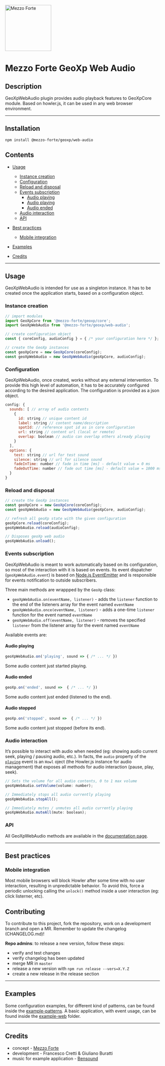 [<img src="https://mezzoforte.design/img/logo_beige.svg" alt="Mezzo Forte" width="150"/>](https://mezzoforte.design/)

# **Mezzo Forte GeoXp Web Audio**

## **Description**

GeoXpWebAudio plugin provides audio playback features to GeoXpCore module.
Based on howler.js, it can be used in any web browser environment.

***

## **Installation**
`npm install @mezzo-forte/geoxp/web-audio`

## **Contents**
* [Usage](#usage)
  * [Instance creation](#instance-creation)
  * [Configuration](#configuration)
  * [Reload and disposal](#reload-and-disposal)
  * [Events subscription](#events-subscription)
    * [Audio playing](#audio-playing)
    * [Audio playing](#audio-stopped)
    * [Audio ended](#audio-ended)
  * [Audio interaction](#audio-interaction)
  * [API](#api)
* [Best practices](#best-practices)
  * [Mobile integration](#mobile-integration)

* [Examples](#examples)

* [Credits](#credits)

***

## <a name="usage"></a> **Usage**
GeoXpWebAudio is intended for use as a singleton instance. It has to be created once the application starts, based on a configuration object.

### <a name="instance-creation"></a> **Instance creation**
```javascript
// import modules
import GeoXpCore from '@mezzo-forte/geoxp/core';
import GeoXpWebAudio from '@mezzo-forte/geoxp/web-audio';

// create configuration object
const { coreConfig, audioConfig } = { /* your configuration here */ };

// create the GeoXp instances
const geoXpCore = new GeoXpCore(coreConfig);
const geoXpWebAudio = new GeoXpWebAudio(geoXpCore, audioConfig);

```

### <a name="configuration"></a> **Configuration**
GeoXpWebAudio, once created, works without any external intervention. To provide this high level of automation, it has to be accurately configured according to the desired application.
The configuration is provided as a json object.

```javascript
config: {
  sounds: [ // array of audio contents
    {
      id: string // unique content id
      label: string // content name/description
      spotId: // reference spot id as in core configuration
      url: string // content url (local or remote)
      overlap: boolean // audio can overlap others already playing
    }
  ],
  options: {
    test: string // url for test sound
    silence: string // url for silence sound
    fadeInTime: number // fade in time [ms] - default value = 0 ms
    fadeOutTime: number // fade out time [ms] - default value = 1000 ms
  }
}
```

### <a name="reload-and-disposal"></a> **Reload and disposal**

```javascript
// create the GeoXp instances
const geoXpCore = new GeoXpCore(coreConfig);
const geoXpWebAudio = new GeoXpWebAudio(geoXpCore, audioConfig);

// refresh all geoXp state with the given configuration
geoXpCore.reload(coreConfig);
geoXpWebAudio.reload(audioConfig);

// Disposes geoXp web audio
geoXpWebAudio.unload();
```

### <a name="events-subscription"></a> **Events subscription**
GeoXpWebAudio is meant to work automatically based on its configuration, so most of the interaction with it is based on events.
Its event dispatcher (`geoXpWebAudio.event`) is based on [Node.js EventEmitter](https://nodejs.org/api/events.html) and is responsible for events notification to outside subscribers.

Three main methods are wrappped by the `GeoXp` class:
* `geoXpWebAudio.on(eventName, listener)` - adds the `listener` function to the end of the listeners array for the event named `eventName`
* `geoXpWebAudio.once(eventName, listener)` - adds a one-time `listener` function for the event named `eventName`
* `geoXpWebAudio.off(eventName, listener)` - removes the specified `listener` from the listener array for the event named `eventName`

Available events are:

#### <a name="audio-playing"></a> **Audio playing**

```javascript
geoXpWebAudio.on('playing', sound => { /* ... */ })
```

Some audio content just started playing.

#### <a name="audio-ended"></a> **Audio ended**

```javascript
geoXp.on('ended', sound =>  { /* ... */ })
```

Some audio content just ended (listened to the end).

#### <a name="audio-stopped"></a> **Audio stopped**

```javascript
geoXp.on('stopped', sound =>  { /* ... */ })
```

Some audio content just stopped (before its end).

### <a name="audio-interaction"></a> **Audio interaction**
It’s possible to interact with audio when needed (eg: showing audio current seek, playing / pausing audio, etc.).
In facts, the `audio` property of the [`playing`](#audio-playing) event is an `Howl` oject (the Howler.js instance for audio management) that exposes all methods for audio interaction (pause, play, seek).

```javascript
// Sets the volume for all audio contents, 0 to 1 max volume
geoXpWebAudio.setVolume(volume: number);

// Immediately stops all audio currently playing
geoXpWebAudio.stopAll();

// Immediately mutes / unmutes all audio currently playing
geoXpWebAudio.muteAll(mute: boolean);
```

### <a name="api"></a> **API**
All GeoXpWebAudio methods are available in the [documentation page](https://mezzo-forte.gitlab.io/mezzoforte-geoxp/GeoXp.html).

***

## <a name="best-practices"></a> **Best practices**

### <a name="mobile-integration"></a> Mobile integration
Most mobile browsers will block Howler after some time with no user interaction, resulting in unpredictable behavior.
To avoid this, force a periodic unlocking calling the `unlock()` method inside a user interaction (eg: click listerner, etc).

## Contributing

To contribute to this project, fork the repository, work on a development branch and open a MR.
Remember to update the changelog (CHANGELOG.md)!

**Repo admins**: to release a new version, follow these steps:
* verify and test changes
* verify changelog has been updated
* merge MR in `master`
* release a new version with `npm run release --vers=X.Y.Z`
* create a new release in the release section


***

## <a name="examples"></a> Examples
Some configuration examples, for different kind of patterns, can be found inside the [example-patterns](https://gitlab.com/mezzo-forte/mezzoforte-geoxp/-/tree/master/example-patterns).
A basic application, with event usage, can be found inside the [example-web](https://gitlab.com/mezzo-forte/mezzoforte-geoxp/-/tree/master/example-web) folder.

***

## <a name="credits"></a> Credits
* concept - [Mezzo Forte](https://mezzoforte.design/?lang=en)
* development - Francesco Cretti & Giuliano Buratti
* music for example application - [Bensound](https://www.bensound.com)

